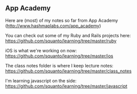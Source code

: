 ## App Academy

Here are (most) of my notes so far from App Academy (http://www.hashmaplabs.com/app_academy)

You can check out some of my Ruby and Rails projects here: https://github.com/squanto/learning/tree/master/ruby

iOS is what we're working on now: https://github.com/squanto/learning/tree/master/ios

The class notes folder is where I keep lecture notes: https://github.com/squanto/learning/tree/master/class_notes

I'm learning javascript on the side: https://github.com/squanto/learning/tree/master/javascript


